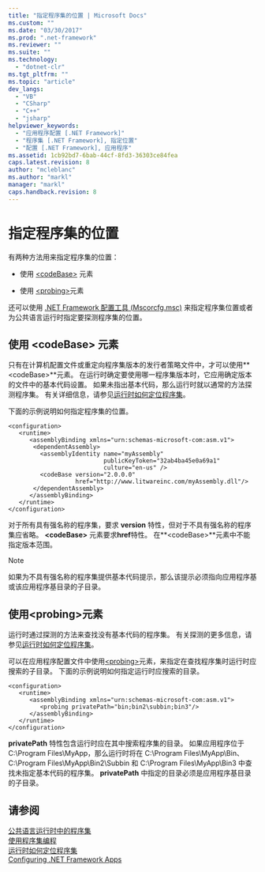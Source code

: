```yaml
---
title: "指定程序集的位置 | Microsoft Docs"
ms.custom: ""
ms.date: "03/30/2017"
ms.prod: ".net-framework"
ms.reviewer: ""
ms.suite: ""
ms.technology: 
  - "dotnet-clr"
ms.tgt_pltfrm: ""
ms.topic: "article"
dev_langs: 
  - "VB"
  - "CSharp"
  - "C++"
  - "jsharp"
helpviewer_keywords: 
  - "应用程序配置 [.NET Framework]"
  - "程序集 [.NET Framework], 指定位置"
  - "配置 [.NET Framework], 应用程序"
ms.assetid: 1cb92bd7-6bab-44cf-8fd3-36303ce84fea
caps.latest.revision: 8
author: "mcleblanc"
ms.author: "markl"
manager: "markl"
caps.handback.revision: 8
---
```

# 指定程序集的位置
有两种方法用来指定程序集的位置：  
  
-   使用 [\<codeBase\>](../../../docs/framework/configure-apps/file-schema/runtime/codebase-element.md) 元素  
  
-   使用 [\<probing\>](../../../docs/framework/configure-apps/file-schema/runtime/probing-element.md)元素  
  
 还可以使用 [.NET Framework 配置工具 \(Mscorcfg.msc\)](http://msdn.microsoft.com/zh-cn/a7106c52-68da-490e-b129-971b2c743764) 来指定程序集位置或者为公共语言运行时指定要探测程序集的位置。  
  
## 使用 \<codeBase\> 元素  
 只有在计算机配置文件或重定向程序集版本的发行者策略文件中，才可以使用**\<codeBase\>**元素。  在运行时确定要使用哪一程序集版本时，它应用确定版本的文件中的基本代码设置。  如果未指出基本代码，那么运行时就以通常的方法探测程序集。  有关详细信息，请参见[运行时如何定位程序集](../../../docs/framework/deployment/how-the-runtime-locates-assemblies.md)。  
  
 下面的示例说明如何指定程序集的位置。  
  
```  
<configuration>  
   <runtime>  
      <assemblyBinding xmlns="urn:schemas-microsoft-com:asm.v1">  
       <dependentAssembly>  
         <assemblyIdentity name="myAssembly"  
                           publicKeyToken="32ab4ba45e0a69a1"  
                           culture="en-us" />  
         <codeBase version="2.0.0.0"  
                   href="http://www.litwareinc.com/myAssembly.dll"/>  
       </dependentAssembly>  
      </assemblyBinding>  
   </runtime>  
</configuration>  
```  
  
 对于所有具有强名称的程序集，要求 **version** 特性，但对于不具有强名称的程序集应省略。  **\<codeBase\>** 元素要求**href**特性。  在**\<codeBase\>**元素中不能指定版本范围。  
  
> [!NOTE]
>  如果为不具有强名称的程序集提供基本代码提示，那么该提示必须指向应用程序基或该应用程序基目录的子目录。  
  
## 使用\<probing\>元素  
 运行时通过探测的方法来查找没有基本代码的程序集。  有关探测的更多信息，请参见[运行时如何定位程序集](../../../docs/framework/deployment/how-the-runtime-locates-assemblies.md)。  
  
 可以在应用程序配置文件中使用[\<probing\>](../../../docs/framework/configure-apps/file-schema/runtime/probing-element.md)元素，来指定在查找程序集时运行时应搜索的子目录。  下面的示例说明如何指定运行时应搜索的目录。  
  
```  
<configuration>  
   <runtime>  
      <assemblyBinding xmlns="urn:schemas-microsoft-com:asm.v1">  
         <probing privatePath="bin;bin2\subbin;bin3"/>  
      </assemblyBinding>  
   </runtime>  
</configuration>  
```  
  
 **privatePath** 特性包含运行时应在其中搜索程序集的目录。  如果应用程序位于 C:\\Program Files\\MyApp，那么运行时将在 C:\\Program Files\\MyApp\\Bin、C:\\Program Files\\MyApp\\Bin2\\Subbin 和 C:\\Program Files\\MyApp\\Bin3 中查找未指定基本代码的程序集。  **privatePath** 中指定的目录必须是应用程序基目录的子目录。  
  
## 请参阅  
 [公共语言运行时中的程序集](../../../docs/framework/app-domains/assemblies-in-the-common-language-runtime.md)   
 [使用程序集编程](../../../docs/framework/app-domains/programming-with-assemblies.md)   
 [运行时如何定位程序集](../../../docs/framework/deployment/how-the-runtime-locates-assemblies.md)   
 [Configuring .NET Framework Apps](http://msdn.microsoft.com/zh-cn/d789b592-fcb5-4e3d-8ac9-e0299adaaa42)
